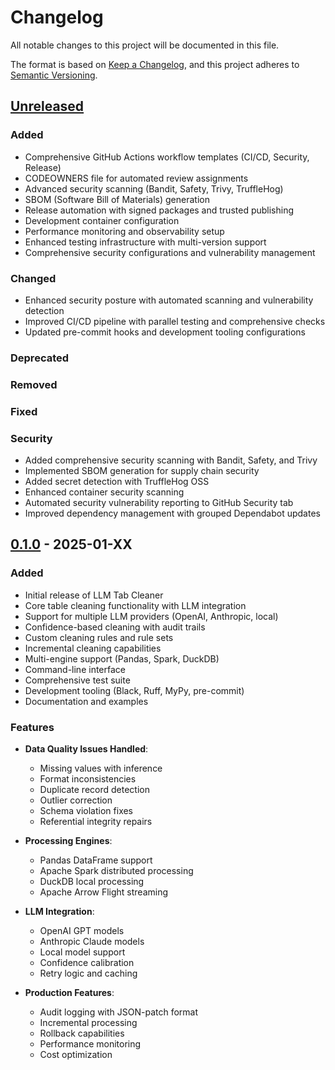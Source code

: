 # Changelog

All notable changes to this project will be documented in this file.

The format is based on [Keep a Changelog](https://keepachangelog.com/en/1.0.0/),
and this project adheres to [Semantic Versioning](https://semver.org/spec/v2.0.0.html).

## [Unreleased]

### Added
- Comprehensive GitHub Actions workflow templates (CI/CD, Security, Release)
- CODEOWNERS file for automated review assignments
- Advanced security scanning (Bandit, Safety, Trivy, TruffleHog)
- SBOM (Software Bill of Materials) generation
- Release automation with signed packages and trusted publishing
- Development container configuration
- Performance monitoring and observability setup
- Enhanced testing infrastructure with multi-version support
- Comprehensive security configurations and vulnerability management

### Changed
- Enhanced security posture with automated scanning and vulnerability detection
- Improved CI/CD pipeline with parallel testing and comprehensive checks
- Updated pre-commit hooks and development tooling configurations

### Deprecated

### Removed

### Fixed

### Security
- Added comprehensive security scanning with Bandit, Safety, and Trivy
- Implemented SBOM generation for supply chain security
- Added secret detection with TruffleHog OSS
- Enhanced container security scanning
- Automated security vulnerability reporting to GitHub Security tab
- Improved dependency management with grouped Dependabot updates

## [0.1.0] - 2025-01-XX

### Added
- Initial release of LLM Tab Cleaner
- Core table cleaning functionality with LLM integration
- Support for multiple LLM providers (OpenAI, Anthropic, local)
- Confidence-based cleaning with audit trails
- Custom cleaning rules and rule sets
- Incremental cleaning capabilities
- Multi-engine support (Pandas, Spark, DuckDB)
- Command-line interface
- Comprehensive test suite
- Development tooling (Black, Ruff, MyPy, pre-commit)
- Documentation and examples

### Features
- **Data Quality Issues Handled**:
  - Missing values with inference
  - Format inconsistencies
  - Duplicate record detection
  - Outlier correction
  - Schema violation fixes
  - Referential integrity repairs

- **Processing Engines**:
  - Pandas DataFrame support
  - Apache Spark distributed processing
  - DuckDB local processing
  - Apache Arrow Flight streaming

- **LLM Integration**:
  - OpenAI GPT models
  - Anthropic Claude models
  - Local model support
  - Confidence calibration
  - Retry logic and caching

- **Production Features**:
  - Audit logging with JSON-patch format
  - Incremental processing
  - Rollback capabilities
  - Performance monitoring
  - Cost optimization

[Unreleased]: https://github.com/terragonlabs/llm-tab-cleaner/compare/v0.1.0...HEAD
[0.1.0]: https://github.com/terragonlabs/llm-tab-cleaner/releases/tag/v0.1.0